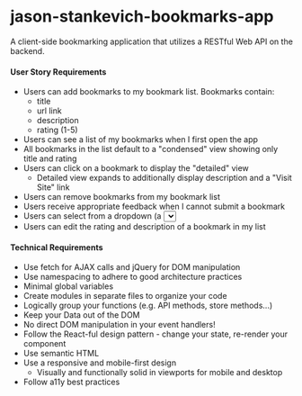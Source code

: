 # jason-stankevich-bookmarks-app
A client-side bookmarking application that utilizes a RESTful Web API on the backend.

#### User Story Requirements
- Users can add bookmarks to my bookmark list. Bookmarks contain:
  - title
  - url link
  - description
  - rating (1-5)
- Users can see a list of my bookmarks when I first open the app
- All bookmarks in the list default to a "condensed" view showing only title and rating
- Users can click on a bookmark to display the "detailed" view
  - Detailed view expands to additionally display description and a "Visit Site" link
- Users can remove bookmarks from my bookmark list
- Users receive appropriate feedback when I cannot submit a bookmark
- Users can select from a dropdown (a <select> element) a "minimum rating" to filter the list by all bookmarks rated at or above the chosen selection
- Users can edit the rating and description of a bookmark in my list

#### Technical Requirements
- Use fetch for AJAX calls and jQuery for DOM manipulation
- Use namespacing to adhere to good architecture practices
- Minimal global variables
- Create modules in separate files to organize your code
- Logically group your functions (e.g. API methods, store methods...)
- Keep your Data out of the DOM
- No direct DOM manipulation in your event handlers!
- Follow the React-ful design pattern - change your state, re-render your component
- Use semantic HTML
- Use a responsive and mobile-first design
  - Visually and functionally solid in viewports for mobile and desktop
- Follow a11y best practices